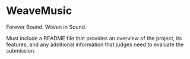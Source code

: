 # WeaveMusic

Forever Bound. Woven in Sound.

Must include a README file that provides an overview of the project, its features, and any additional information that judges need to evaluate the submission.
